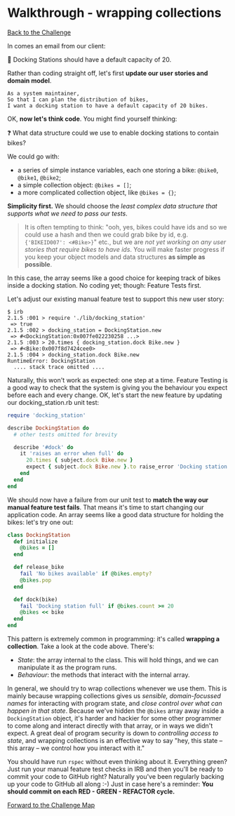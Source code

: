 # Walkthrough - wrapping collections

[Back to the Challenge](../14_complex_attributes.md)

In comes an email from our client: 

:email: Docking Stations should have a default capacity of 20. 

Rather than coding straight off, let's first **update our user stories and domain model**.

```
As a system maintainer,
So that I can plan the distribution of bikes,
I want a docking station to have a default capacity of 20 bikes.
```

OK, **now let's think code**. You might find yourself thinking:

:question: What data structure could we use to enable docking stations to contain bikes?

We could go with:

- a series of simple instance variables, each one storing a bike: `@bike0`, `@bike1`, `@bike2`;
- a simple collection object: `@bikes = []`;
- a more complicated collection object, like `@bikes = {}`;

**Simplicity first.** We should choose the _least complex data structure that supports what we need to pass our tests_.  

> It is often tempting to think: "ooh, yes, bikes could have ids and so we could use a hash and then we could grab bike by id, e.g. `{'BIKEID007': <#Bike>}`" etc., but we are _not yet working on any user stories that require bikes to have ids_.  You will make faster progress if you keep your object models and data structures **as simple as possible**.  

In this case, the array seems like a good choice for keeping track of bikes inside a docking station. No coding yet; though: Feature Tests first.

Let's adjust our existing manual feature test to support this new user story:

```
$ irb
2.1.5 :001 > require './lib/docking_station'
 => true
2.1.5 :002 > docking_station = DockingStation.new
 => #<DockingStation:0x007fe022230258 ...>
2.1.5 :003 > 20.times { docking_station.dock Bike.new }
 => #<Bike:0x007f8d7424cee0>
2.1.5 :004 > docking_station.dock Bike.new
RuntimeError: DockingStation
  .... stack trace omitted ....
```

Naturally, this won't work as expected: one step at a time.  Feature Testing is a good way to check that the system is giving you the behaviour you expect before each and every change. OK, let's start the new feature by updating our docking_station.rb unit test:

```ruby
require 'docking_station'

describe DockingStation do
  # other tests omitted for brevity

  describe '#dock' do
    it 'raises an error when full' do
      20.times { subject.dock Bike.new }
      expect { subject.dock Bike.new }.to raise_error 'Docking station full'
    end
  end
end
```

We should now have a failure from our unit test to **match the way our manual feature test fails**.  That means it's time to start changing our application code.  An array seems like a good data structure for holding the bikes: let's try one out:

```ruby
class DockingStation
  def initialize
    @bikes = []
  end

  def release_bike
    fail 'No bikes available' if @bikes.empty?
    @bikes.pop
  end

  def dock(bike)
    fail 'Docking station full' if @bikes.count >= 20
    @bikes << bike
  end
end
```

This pattern is extremely common in programming: it's called **wrapping a collection**. Take a look at the code above. There's:

- *State*: the array internal to the class. This will hold things, and we can manipulate it as the program runs.
- *Behaviour*: the methods that interact with the internal array.

In general, we should try to wrap collections whenever we use them. This is mainly because wrapping collections gives us _sensible, domain-focussed names_ for interacting with program state, and _close control over what can happen in that state_. Because we've hidden the `@bikes` array away inside a `DockingStation` object, it's harder and hackier for some other programmer to come along and interact directly with that array, or in ways we didn't expect. A great deal of program security is down to _controlling access to state_, and wrapping collections is an effective way to say "hey, this state – this array – we control how you interact with it."

You should have run `rspec` without even thinking about it.  Everything green?  Just run your manual feature test checks in IRB and then you'll be ready to commit your code to GitHub right? Naturally you've been regularly backing up your code to GitHub all along :-) Just in case here's a reminder: **You should commit on each RED - GREEN - REFACTOR cycle.**

[Forward to the Challenge Map](../0_challenge_map.md)


